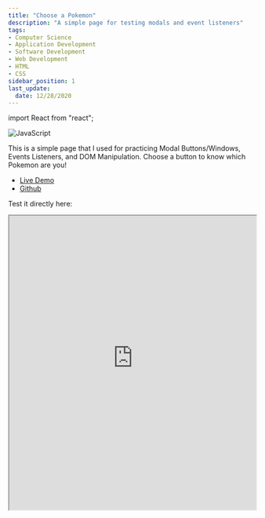 ```yaml
---
title: "Choose a Pokemon"
description: "A simple page for testing modals and event listeners"
tags: 
- Computer Science
- Application Development
- Software Development
- Web Development
- HTML
- CSS
sidebar_position: 1
last_update:
  date: 12/28/2020
---
```


import React from "react";

![JavaScript](https://img.shields.io/badge/javascript-%23323330.svg?style=for-the-badge&logo=javascript&logoColor=%23F7DF1E)


This is a simple page that I used for practicing Modal Buttons/Windows, Events Listeners, and DOM Manipulation.
Choose a button to know which Pokemon are you!

- [Live Demo](https://resplendent-paletas-098c18.netlify.app/) 
- [Github](https://github.com/joseeden/joeden/tree/master/docs/021-Software-Engineering/010-Javascript/Projects/002-guess-my-number-game) 


Test it directly here:

<iframe
  src="https://resplendent-paletas-098c18.netlify.app/"
  width="100%"
  height="600px"
  style={{ border: "1px solid #ccc" }}
></iframe>

